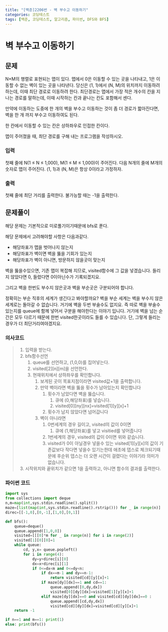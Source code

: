 ```yaml
---
title: "[백준]2206번 - 벽 부수고 이동하기"
categories: 코딩테스트
tags: [백준, 코딩테스트, 알고리즘, 파이썬, DFS와 BFS]
---
```


# 벽 부수고 이동하기

## 문제

N×M의 행렬로 표현되는 맵이 있다. 맵에서 0은 이동할 수 있는 곳을 나타내고, 1은 이동할 수 없는 벽이 있는 곳을 나타낸다. 당신은 (1, 1)에서 (N, M)의 위치까지 이동하려 하는데, 이때 최단 경로로 이동하려 한다. 최단경로는 맵에서 가장 적은 개수의 칸을 지나는 경로를 말하는데, 이때 시작하는 칸과 끝나는 칸도 포함해서 센다.

만약에 이동하는 도중에 한 개의 벽을 부수고 이동하는 것이 좀 더 경로가 짧아진다면, 벽을 한 개 까지 부수고 이동하여도 된다.

한 칸에서 이동할 수 있는 칸은 상하좌우로 인접한 칸이다.

맵이 주어졌을 때, 최단 경로를 구해 내는 프로그램을 작성하시오.

### 입력

첫째 줄에 N(1 ≤ N ≤ 1,000), M(1 ≤ M ≤ 1,000)이 주어진다. 다음 N개의 줄에 M개의 숫자로 맵이 주어진다. (1, 1)과 (N, M)은 항상 0이라고 가정하자.

### 출력

첫째 줄에 최단 거리를 출력한다. 불가능할 때는 -1을 출력한다.

## 문제풀이

해당 문제는 기본적으로 미로풀기이기때문에 bfs로 푼다.

해당 문제에서 고려해야할 사항은 다음과같다.

- 해당좌표가 맵을 벗어나지 않는지
- 해당좌표가 벽이면 벽을 뚫을 기회가 있는지
- 해당좌표가 벽이 아니면, 방문하지 않을곳이 맞는지

벽을 뚫을수있으면, 기존 맵이 복잡해 지므로, visited함수에 그 값을 넣겠습니다. 들리지 않았다면 0, 들렸다면 0이아닌수가 기록되겠지요.

그리고 벽을 한번도 부수지 않은곳과 벽을 부순곳은 구분되어야 합니다.

정확히는 부순 직후의 세계가 생긴다고 봐야할까요? 벽을 부순 세계는 벽을 부수지 않은 세계로는 돌아갈 수 없습니다. 거기에 벽을 두번 부술수도 없지요. 즉 따로 벽을 부술수 있는지를 queue에 함께 넣어서 구분을 해야한다는 이야기 입니다. 거기에 벽을 넘는 순간은 모두 다르기 때문에 한번 visited한곳이라도 들를 수 있습니다. 단, 그렇게 들리는 경우가 더 최단거리여야겠지요.



### 의사코드

> 1. 입력을 받는다.
> 2. bfs함수선언
>    1. queue를 선언하고, (1,0,0)를 집어넣는다.
>    2. visited\[2]\[n][m]을 선언한다.
>    3. 현재위치에서 상하좌우를 확인합니다.
>       1. 보게된 곳이 목표지점이라면 visited값+1을 출력합니다.
>       2. 만약 벽이라면 벽을 뚫을 횟수가 남아있는지 확인합니다
>          1. 횟수가 남았다면 벽을 뚫습니다.
>             1. 큐에 (0,해당좌표)를 넣습니다.
>             2. visited[0]\[ny][nx]=visited[1]\[y][x]+1
>          2. 횟수가 남지 않았다면 넘어갑니다
>       3. 벽이 아니라면
>          1. 0번세계의 경우 길이고, visited의 값이 0이면 
>             1. 큐에 (1,해당좌표)를 넣고 visitied를 넣어줍니다
>          2. 1번세계의 경우, visited의 값이 0이면 위와 같습니다.
>          3.  visited가 0이 아닐경우 넣을수 있는 visited[1]\[y][x]의 값이 기존값보다 작다면 넣을수 있기는한데 애초에 뎁스로 체크되기때문에 후순위 뎁스는 더 오랜 시간이 걸렸다는 이야기라 의미가 없습니다.
> 3. 시작위치와 끝위치가 같으면 1을 출력하고, 아니면 함수의 결과를 출력한다.

### 파이썬 코드

```python
import sys
from collections import deque
n,m=map(int,sys.stdin.readline().split())
maze=[list(map(int,sys.stdin.readline().rstrip())) for _ in range(n)]
direc=[[-1,0],[0,-1],[1,0],[0,1]]

def bfs():
    queue=deque()
    queue.append([1,0,0])
    visited=[[[0]*m for _ in range(n)] for i in range(2)]
    visited[1][0][0]=1
    while queue: 
        cd, y,x= queue.popleft()
        for i in range(4):
            dy=y+direc[i][0]
            dx=x+direc[i][1]
            if 0<=dx<m and 0<=dy<n:
                if dx==m-1 and dy==n-1:
                    return visited[cd][y][x]+1
                if maze[dy][dx]==1 and cd==1:
                    queue.append([0,dy,dx])
                    visited[0][dy][dx]=visited[1][y][x]+1
                elif maze[dy][dx]==0 and visited[cd][dy][dx]==0 :
                    queue.append([cd,dy,dx])
                    visited[cd][dy][dx]=visited[cd][y][x]+1
    return -1

if n==1 and m==1: print(1)
else: print(bfs())
```

